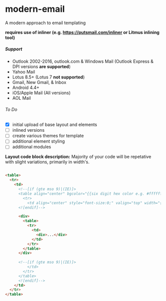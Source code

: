 # modern-email
A modern approach to email templating

**requires use of inliner (e.g. https://putsmail.com/inliner or Litmus inlining tool)**

##### Support
- Outlook 2002-2016, outlook.com & Windows Mail (Outlook Express & DPI versions **are supported**)
- Yahoo Mail
- Lotus 8.5+ (Lotus 7 **not supported**)
- Gmail, New Gmail, & Inbox
- Android 4.4+
- iOS/Apple Mail (All versions)
- AOL Mail

###### To Do
- [x] initial upload of base layout and elements
- [ ] inlined versions
- [ ] create various themes for template
- [ ] additional element styling
- [ ] additional modules

**Layout code block description:**
Majority of your code will be repetative with slight variations, primarily in width's.

```HTML

<table>
  <tr>
    <td>
      <!--[if (gte mso 9)|(IE)]>
      <table align="center" bgcolor="{{six digit hex color e.g. #ffffff}}" border="0" cellpadding="0" cellspacing="0" width="{{pixel value width e.g. 640}}">
        <tr>
          <td align="center" style="font-size:0;" valign="top" width="{{percent value width e.g. 100%}}">
      <![endif]-->

      <div>
        <table>
          <tr>
            <td>
              <div>...</div>
            </td>
          </tr>
        </table>
      </div>
  
      <!--[if (gte mso 9)|(IE)]>
          </td>
        </tr>
      </table>
      <![endif]-->
    </td>
  </tr>
</table>

```
